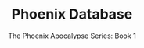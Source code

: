 ---
layout: book
title: Phoenix Database
title_id: phoenix_database
subtitle: "The Phoenix Apocalypse Series: Book 1"
series_id: the_phoenix_apocalypse_series
book_number: 1
description: Earth’s original evil empire teleported off-planet after a defeat by rebels 10,000 years ago. Phoenix earth agents, enabled by intergalactic mental enhancement, devise an invasion conspiracy to reconnect their galactic empire to earth. Their scientists will regain access to their alien tech database hidden on earth while the Phoenix Elites usher in a global apocalypse. Female Langley specialist join with CIA agents and WW2 veterans who thwarted Phoenix 60 years earlier. They are the last line of defense against nuclear devastation and invasion.
---